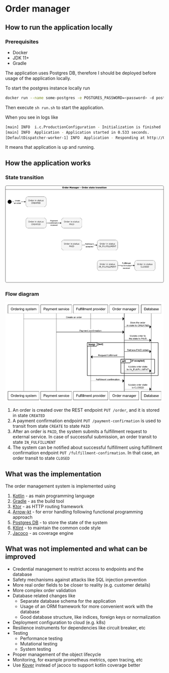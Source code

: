 # Order manager

## How to run the application locally

### Prerequisites
* Docker
* JDK 11+
* Gradle

The application uses Postgres DB, therefore I should be deployed before usage of the application locally.

To start the postgres instance locally run
```bash
docker run --name some-postgres -e POSTGRES_PASSWORD=<password> -d postgres
```

Then execute `sh run.sh` to start the application.

When you see in logs like
```bash
[main] INFO  i.c.ProductionConfiguration - Initialization is finished
[main] INFO  Application - Application started in 0.533 seconds.
[DefaultDispatcher-worker-1] INFO  Application - Responding at http://0.0.0.0:8080
```
It means that application is up and running. 

## How the application works

### State transition

![](diagrams/order-manager-state-transition.png)

### Flow diagram

![](diagrams/order-manager-flow-diagram.png)

1. An order is created over the REST endpoint `PUT /order`, and it is stored in state `CREATED`
2. A payment confirmation endpoint `PUT /payment-confirmation` is used to transit from state `CREATE` to state `PAID`
3. After an order is `PAID`, the system submits a fulfillment request to external service. In case of successful submission, an order transit to state `IN_FULFILLMENT`
4. The system can be notified about successful fulfillment using fulfillment confirmation endpoint `PUT /fulfillment-confirmation`. In that case, an order transit to state `CLOSED`

## What was the implementation

The order management system is implemented using

1. [Kotlin](https://kotlinlang.org/) - as main programming language
2. [Gradle](https://gradle.org/) - as the build tool
3. [Ktor](https://ktor.io/) - as HTTP routing framework
4. [Arrow-kt](https://arrow-kt.io/) - for error handling following functional programming approach
5. [Postgres DB](https://www.postgresql.org/) - to store the state of the system
6. [Ktlint](https://ktlint.github.io/) - to maintain the common code style
7. [Jacoco](https://www.eclemma.org/jacoco/) - as coverage engine

## What was not implemented and what can be improved

* Credential management to restrict access to endpoints and the database
* Safety mechanisms against attacks like SQL injection prevention
* More real order fields to be closer to reality (e.g. customer details)
* More complex order validation
* Database related changes like
  * Separate database schema for the application
  * Usage of an ORM framework for more convenient work with the database
  * Good database structure, like indices, foreign keys or normalization
* Deployment configuration to cloud (e.g. k8s)
* Resilience instruments for dependencies like circuit breaker, etc
* Testing
  * Performance testing
  * Mutational testing
  * System testing
* Proper management of the object lifecycle
* Monitoring, for example prometheus metrics, open tracing, etc
* Use [Kover](https://github.com/Kotlin/kotlinx-kover) instead of jacoco to support kotlin coverage better
